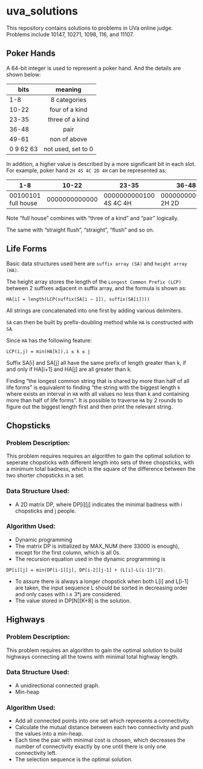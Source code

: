 # uva_solutions

This repository contains solutions to problems in UVa online judge. Problems include 10147, 10271, 1098, 116, and 11107.

## Poker Hands

A 64-bit integer is used to represent a poker hand.
And the details are shown below:

| bits         | meaning      |
| ------------ | :----------: |
|1-8           | 8 categories         |
|10-22         | four of a kind          |
|23-35         | three of a kind | 
|36-48         | pair |
|49-61         | non of above |
|0 9 62 63     | not used, set to 0 |
  
In addition, a higher value is described by a more significant bit in each slot.
For example, poker hand `2H 4S 4C 2D 4H` can be represented as:

| 1-8 | 10-22 | 23-35 | 36-48 | 49-61 | 
| --- | -- | --- | --- | --- |
| 00100101 full house | 0000000000000 | 0000000000100 4S 4C 4H | 0000000000001 2H 2D | 0000000000000 |

Note “full house” combines with “three of a kind” and “pair” logically. 

The same with “straight flush”, “straight”, “flush” and so on.

## Life Forms

Basic data structures used here are `suffix array (SA)` and `height array (HA)`. 

The height array stores the length of the `Longest Common Prefix (LCP)` between 2 suffixes adjacent in suffix array, and the formula is shown as:

```
HA[i] = length(LCP(suffix(SA[i − 1]), suffix(SA[i])))
```

All strings are concatenated into one first by adding various delimiters. 

`SA` can then be built by prefix-doubling method while `HA` is constructed with `SA`. 

Since `HA` has the following feature:

```
LCP(i,j) = min(HA[k]),i ≤ k ≤ j
```

Suffix SA[i] and SA[j] all have the same prefix of length greater than k, if and only if HA[i+1] and HA[j] are all greater than k. 

Finding “the longest common string that is shared by more than half of all life forms” is equivalent to finding “the string with the biggest 
length `k` where exists an interval in `HA` with all values no less than k and containing more than half of life forms”. 
It is possible to traverse `HA` by 2 rounds to figure out the biggest length first and then print the relevant string.

## Chopsticks
### Problem Description:
This problem requires requires an algorithm to gain the optimal solution to seperate chopsticks with different length into sets of three chopsticks, with a minimum  total badness, which is the square of the difference between the two shorter chopsticks in a set.

### Data Structure Used:
* A 2D matrix DP, where DP[i][j] indicates the minimal badness with i chopsticks and j people.

### Algorithm Used:
* Dynamic programming
* The matrix DP is initialized by MAX_NUM (here 33000 is enough), except for the first column, which is all 0s. 
* The recursion equation used in the dynamic programming is 
```
DP[i][j] = min(DP[i-1][j], DP[i-2][j-1] + (L[i]-L[i-1])^2).
```
* To assure there is always a longer chopstick when both L[i] and L[i-1] are taken, the input sequence L should be sorted in decreasing order and only cases with i ≥ 3*j are considered. 
* The value stored in DP[N][K+8] is the  solution.


## Highways
### Problem Description:
This problem requires an algorithm to gain the optimal solution to build highways connecting all the towns with minimal total highway length.

### Data Structure Used:
* A unidirectional connected graph.
* Min-heap

### Algorithm Used:
* Add all connected points into one set which represents a connectivity.
* Calculate the mutual distance between each two connectivity and push the values into a min-heap.
* Each time the pair with minimal cost is chosen, which decreases the number of connectivity exactly by one until there is only one connectivity left. 
* The selection sequence is the optimal solution.





